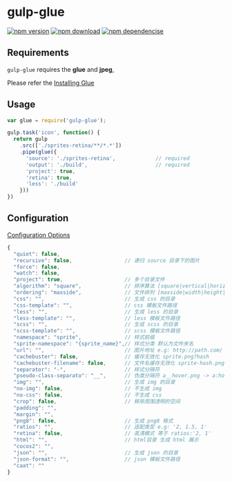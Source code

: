 # gulp-glue

[![npm version](http://img.shields.io/npm/v/gulp-glue.svg)](https://www.npmjs.org/package/gulp-glue) [![npm download](http://img.shields.io/npm/dm/gulp-glue.svg)](https://www.npmjs.org/package/gulp-glue) [![npm dependencise](https://david-dm.org/noyobo/gulp-glue.svg)](https://david-dm.org/noyobo/gulp-glue)

## Requirements

`gulp-glue` requires the **glue** and **jpeg**, 

Please refer the [Installing Glue](http://glue.readthedocs.org/en/latest/installation.html)

## Usage

```js
var glue = require('gulp-glue');

gulp.task('icon', function() {
  return gulp
    .src(['./sprites-retina/**/*.*'])
    .pipe(glue({
      'source': './sprites-retina',             // required
      'output': './build',                      // required
      'project': true,
      'retina': true,
      'less': './build'
    }))
})
```

## Configuration 

[Configuration Options](http://glue.readthedocs.org/en/latest/options.html)

```js
{
  "quiet": false,
  "recursive": false,                 // 递归 source 目录下的图片
  "force": false,
  "watch": false,
  "project": true,                    // 多个目录文件
  "algorithm": "square",              // 排序算法 [square|vertical|horizontal|vertical-right|horizontal-bottom|diagonal]
  "ordering": "maxside",              // 文件排列 [maxside|width|height|area|filename]
  "css": "",                          // 生成 css 的目录
  "css-template": "",                 // css 模板文件路径
  "less": "",                         // 生成 less 的目录
  "less-template": "",                // less 模板文件路径
  "scss": "",                         // 生成 scss 的目录
  "scss-template": "",                // scss 模板文件路径
  "namespace": "sprite",              // 样式前缀
  "sprite-namespace": "{sprite_name}",// 样式分类 默认为文件夹名 
  "url": "",                          // 图片地址 e.g: http://path.com/
  "cachebuster": false,               // 缓存无效化 sprite.png?hash
  "cachebuster-filename": false,      // 文件名缓存无效化 sprite-hash.png
  "separator": "-",                   // 样式分隔符
  "pseudo-class-separato": "__",      // 伪类分隔符 a__hover.png -> a:hover{}
  "img": "",                          // 生成 img 的目录
  "no-img": false,                    // 不生成 img
  "no-css": false,                    // 不生成 css
  "crop": false,                      // 移除周围透明的空间
  "padding": "",
  "margin": "",
  "png8": false,                      // 生成 png8 格式
  "ratios": "",                       // 适配类型 e.g: '2, 1.5, 1'
  "retina": false,                    // 高清模式 等于 ratios:'2, 1' 
  "html": "",                         // html目录 生成 html 展示
  "cocos2": "",
  "json": "",                         // 生成 json 的目录
  "json-format": "",                  // json 模板文件路径
  "caat": ""
}
```
